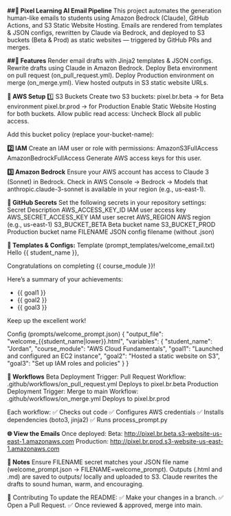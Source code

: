 **##📄 Pixel Learning AI Email Pipeline**
This project automates the generation  human-like emails to students using Amazon Bedrock (Claude), GitHub Actions, and S3 Static Website Hosting.
Emails are rendered from templates & JSON configs, rewritten by Claude via Bedrock, and deployed to S3 buckets (Beta & Prod) as static websites — triggered by GitHub PRs and merges.

**##🚀 Features**
Render email drafts with Jinja2 templates & JSON configs.
Rewrite drafts using Claude in Amazon Bedrock.
Deploy Beta environment on pull request (on_pull_request.yml).
Deploy Production environment on merge (on_merge.yml).
View hosted outputs in S3 static website URLs.

**🔧 AWS Setup**
1️⃣ S3 Buckets
Create two S3 buckets:
pixel.br.beta → for Beta environment
pixel.br.prod → for Production
Enable Static Website Hosting for both buckets.
Allow public read access:
Uncheck Block all public access.

Add this bucket policy (replace your-bucket-name):


**2️⃣ IAM**
Create an IAM user or role with permissions:
AmazonS3FullAccess
AmazonBedrockFullAccess
Generate AWS access keys for this user.

**3️⃣ Amazon Bedrock**
Ensure your AWS account has access to Claude 3 (Sonnet) in Bedrock.
Check in AWS Console → Bedrock → Models that anthropic.claude-3-sonnet is available in your region (e.g., us-east-1).

**🔑 GitHub Secrets**
Set the following secrets in your repository settings:
Secret	Description
AWS_ACCESS_KEY_ID	IAM user access key
AWS_SECRET_ACCESS_KEY	IAM user secret
AWS_REGION	AWS region (e.g., us-east-1)
S3_BUCKET_BETA	Beta bucket name
S3_BUCKET_PROD	Production bucket name
FILENAME	JSON config filename (without .json)

**📝 Templates & Configs:**
Template (prompt_templates/welcome_email.txt)
Hello {{ student_name }},

Congratulations on completing {{ course_module }}!

Here’s a summary of your achievements:
- {{ goal1 }}
- {{ goal2 }}
- {{ goal3 }}

Keep up the excellent work!


Config (prompts/welcome_prompt.json)
{
  "output_file": "welcome_{{student_name|lower}}.html",
  "variables": {
    "student_name": "Jordan",
    "course_module": "AWS Cloud Fundamentals",
    "goal1": "Launched and configured an EC2 instance",
    "goal2": "Hosted a static website on S3",
    "goal3": "Set up IAM roles and policies"
  }
}

**🔄 Workflows**
Beta Deployment
Trigger: Pull Request
Workflow: .github/workflows/on_pull_request.yml
Deploys to pixel.br.beta
Production Deployment
Trigger: Merge to main
Workflow: .github/workflows/on_merge.yml
Deploys to pixel.br.prod

Each workflow:
✅ Checks out code
✅ Configures AWS credentials
✅ Installs dependencies (boto3, jinja2)
✅ Runs process_prompt.py

**🌐 View the Emails**
Once deployed:
Beta:
http://pixel.br.beta.s3-website-us-east-1.amazonaws.com
Production:
http://pixel.br.prod.s3-website-us-east-1.amazonaws.com

**📄 Notes**
Ensure FILENAME secret matches your JSON file name (welcome_prompt.json → FILENAME=welcome_prompt).
Outputs (.html and .md) are saved to outputs/ locally and uploaded to S3.
Claude rewrites the drafts to sound human, warm, and encouraging.

🧪 Contributing
To update the README:
✅ Make your changes in a branch.
✅ Open a Pull Request.
✅ Once reviewed & approved, merge into main.
